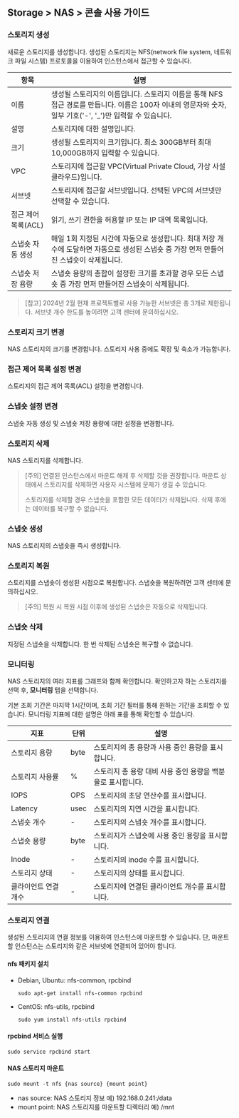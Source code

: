 ## Storage > NAS > 콘솔 사용 가이드

### 스토리지 생성

새로운 스토리지를 생성합니다. 생성된 스토리지는 NFS(network file system, 네트워크 파일 시스템) 프로토콜을 이용하여 인스턴스에서 접근할 수 있습니다.

| 항목 | 설명 |
| -- | -- |
| 이름 | 생성될 스토리지의 이름입니다. 스토리지 이름을 통해 NFS 접근 경로를 만듭니다. 이름은 100자 이내의 영문자와 숫자, 일부 기호('-', '_')만 입력할 수 있습니다. |
| 설명 | 스토리지에 대한 설명입니다. |
| 크기 | 생성될 스토리지의 크기입니다. 최소 300GB부터 최대 10,000GB까지 입력할 수 있습니다. |
| VPC | 스토리지에 접근할 VPC(Virtual Private Cloud, 가상 사설 클라우드)입니다. |
| 서브넷 | 스토리지에 접근할 서브넷입니다. 선택된 VPC의 서브넷만 선택할 수 있습니다. |
| 접근 제어 목록(ACL) | 읽기, 쓰기 권한을 허용할 IP 또는 IP 대역 목록입니다. |
| 스냅숏 자동 생성 | 매일 1회 지정된 시간에 자동으로 생성합니다. 최대 저장 개수에 도달하면 자동으로 생성된 스냅숏 중 가장 먼저 만들어진 스냅숏이 삭제됩니다.  |
| 스냅숏 저장 용량 | 스냅숏 용량의 총합이 설정한 크기를 초과할 경우 모든 스냅숏 중 가장 먼저 만들어진 스냅숏이 삭제됩니다. |

> [참고]
> 2024년 2월 현재 프로젝트별로 사용 가능한 서브넷은 총 3개로 제한됩니다. 서브넷 개수 한도를 높이려면 고객 센터에 문의하십시오.


### 스토리지 크기 변경

NAS 스토리지의 크기를 변경합니다. 스토리지 사용 중에도 확장 및 축소가 가능합니다.

### 접근 제어 목록 설정 변경

스토리지의 접근 제어 목록(ACL) 설정을 변경합니다.

### 스냅숏 설정 변경

스냅숏 자동 생성 및 스냅숏 저장 용량에 대한 설정을 변경합니다.

### 스토리지 삭제

NAS 스토리지를 삭제합니다.

> [주의]
> 연결된 인스턴스에서 마운트 해제 후 삭제할 것을 권장합니다. 마운트 상태에서 스토리지를 삭제하면 사용자 시스템에 문제가 생길 수 있습니다.
>
> 스토리지를 삭제할 경우 스냅숏을 포함한 모든 데이터가 삭제됩니다. 삭제 후에는 데이터를 복구할 수 없습니다.

### 스냅숏 생성

NAS 스토리지의 스냅숏을 즉시 생성합니다.

### 스토리지 복원

스토리지를 스냅숏이 생성된 시점으로 복원합니다. 스냅숏을 복원하려면 고객 센터에 문의하십시오.

> [주의]
> 복원 시 복원 시점 이후에 생성된 스냅숏은 자동으로 삭제됩니다.

### 스냅숏 삭제

지정된 스냅숏을 삭제합니다. 한 번 삭제된 스냅숏은 복구할 수 없습니다.

### 모니터링

NAS 스토리지의 여러 지표를 그래프와 함께 확인합니다. 확인하고자 하는 스토리지를 선택 후, **모니터링** 탭을 선택합니다.

기본 조회 기간은 마지막 1시간이며, 조회 기간 필터를 통해 원하는 기간을 조회할 수 있습니다. 모니터링 지표에 대한 설명은 아래 표를 통해 확인할 수 있습니다.

| 지표 | 단위 | 설명 |
| --- | --- | --- |
| 스토리지 용량 | byte | 스토리지의 총 용량과 사용 중인 용량을 표시합니다. |
| 스토리지 사용률 | % | 스토리지 총 용량 대비 사용 중인 용량을 백분율로 표시합니다. |
| IOPS | OPS | 스토리지의 초당 연산수를 표시합니다. |
| Latency | usec | 스토리지의 지연 시간을 표시합니다. |
| 스냅숏 개수 | - | 스토리지의 스냅숏 개수를 표시합니다. |
| 스냅숏 용량 | byte | 스토리지가 스냅숏에 사용 중인 용량을 표시합니다. |
| Inode | - | 스토리지의 inode 수를 표시합니다. |
| 스토리지 상태 | - | 스토리지의 상태를 표시합니다. |
| 클라이언트 연결 개수 | - | 스토리지에 연결된 클라이언트 개수를 표시합니다. |


### 스토리지 연결

생성된 스토리지의 연결 정보를 이용하여 인스턴스에 마운트할 수 있습니다. 단, 마운트할 인스턴스는 스토리지와 같은 서브넷에 연결되어 있어야 합니다.


#### nfs 패키지 설치

* Debian, Ubuntu: nfs-common, rpcbind
  ```
  sudo apt-get install nfs-common rpcbind
  ```
* CentOS: nfs-utils, rpcbind
  ```
  sudo yum install nfs-utils rpcbind
  ```

#### rpcbind 서비스 실행

```
sudo service rpcbind start
```

#### NAS 스토리지 마운트

```
sudo mount -t nfs {nas source} {mount point}
```

* nas source: NAS 스토리지 정보
  예) 192.168.0.241:/data
* mount point: NAS 스토리지를 마운트할 디렉터리
  예) /mnt


